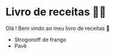 # Livro de receitas :man_cook:

Olá ! Bem vindo ao meu livro de receitas :wave:

 - Strogonoff de frango
 - Pavê


